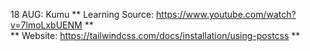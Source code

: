 18 AUG: Kumu
** Learning Source: https://www.youtube.com/watch?v=7lmoLxbUENM ** <br>
** Website: https://tailwindcss.com/docs/installation/using-postcss **
